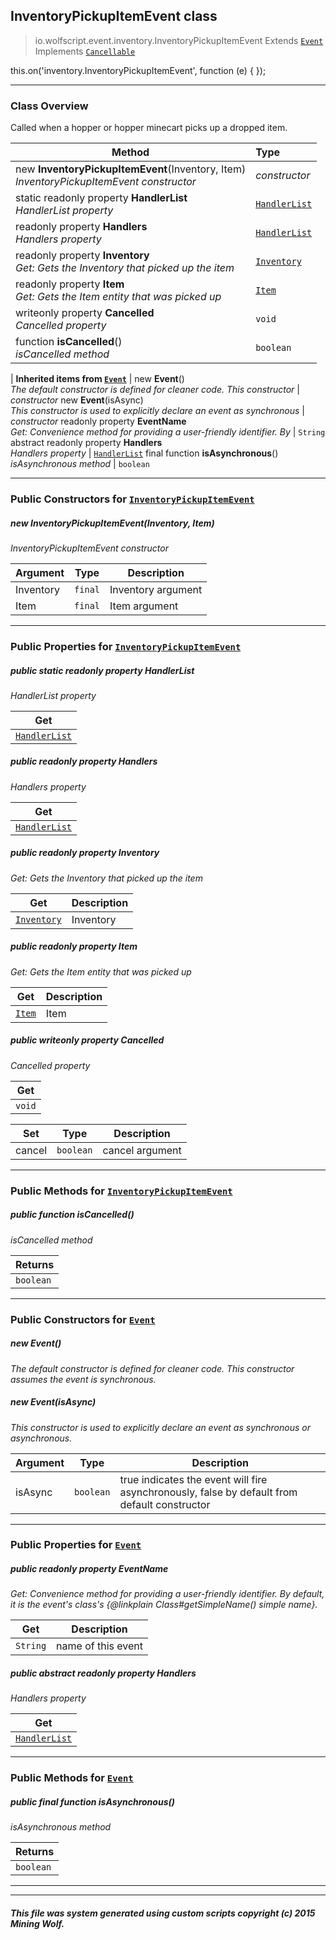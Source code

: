 ## InventoryPickupItemEvent __class__

>io.wolfscript.event.inventory.InventoryPickupItemEvent
>Extends [`Event`](../Event.md)
>Implements [`Cancellable`](../Cancellable.md)

this.on('inventory.InventoryPickupItemEvent', function (e) { });

---

### Class Overview

Called when a hopper or hopper minecart picks up a dropped item.

Method | Type   
--- | :--- 
new __InventoryPickupItemEvent__(Inventory, Item) <br> _InventoryPickupItemEvent constructor_ | _constructor_
static readonly property __HandlerList__ <br> _HandlerList property_ | [`HandlerList`](../HandlerList.md)
 readonly property __Handlers__ <br> _Handlers property_ | [`HandlerList`](../HandlerList.md)
 readonly property __Inventory__ <br> _Get: Gets the Inventory that picked up the item_ | [`Inventory`](../../inventory/Inventory.md)
 readonly property __Item__ <br> _Get: Gets the Item entity that was picked up_ | [`Item`](../../entity/Item.md)
 writeonly property __Cancelled__ <br> _Cancelled property_ | `void`
 function __isCancelled__() <br> _isCancelled method_ | `boolean`
 |
__Inherited items from [`Event`](../Event.md)__ |
new __Event__() <br> _The default constructor is defined for cleaner code. This constructor_ | _constructor_
new __Event__(isAsync) <br> _This constructor is used to explicitly declare an event as synchronous_ | _constructor_
 readonly property __EventName__ <br> _Get: Convenience method for providing a user-friendly identifier. By_ | `String`
abstract readonly property __Handlers__ <br> _Handlers property_ | [`HandlerList`](../HandlerList.md)
final function __isAsynchronous__() <br> _isAsynchronous method_ | `boolean`





---

### Public Constructors for [`InventoryPickupItemEvent`](InventoryPickupItemEvent.md)

##### <a id='inventorypickupitemevent'></a>new __InventoryPickupItemEvent__(Inventory, Item) 

_InventoryPickupItemEvent constructor_

Argument | Type | Description  
--- | --- | --- 
Inventory | `final` | Inventory argument
Item | `final` | Item argument

---

### Public Properties for [`InventoryPickupItemEvent`](InventoryPickupItemEvent.md)

##### <a id='handlerlist'></a>public static readonly property __HandlerList__

_HandlerList property_

Get | 
--- | 
[`HandlerList`](../HandlerList.md) |



##### <a id='handlers'></a>public  readonly property __Handlers__

_Handlers property_

Get | 
--- | 
[`HandlerList`](../HandlerList.md) |



##### <a id='inventory'></a>public  readonly property __Inventory__

_Get: Gets the Inventory that picked up the item_

Get | Description
--- | --- 
[`Inventory`](../../inventory/Inventory.md) | Inventory



##### <a id='item'></a>public  readonly property __Item__

_Get: Gets the Item entity that was picked up_

Get | Description
--- | --- 
[`Item`](../../entity/Item.md) | Item



##### <a id='cancelled'></a>public  writeonly property __Cancelled__

_Cancelled property_

Get | 
--- | 
`void` |

Set | Type | Description  
--- | --- | --- 
cancel | `boolean` | cancel argument


---

### Public Methods for [`InventoryPickupItemEvent`](InventoryPickupItemEvent.md)

##### <a id='iscancelled'></a>public  function __isCancelled__()

_isCancelled method_

Returns | 
--- | 
`boolean` |


---
### Public Constructors for [`Event`](../Event.md)

##### <a id='event'></a>new __Event__() 

_The default constructor is defined for cleaner code. This constructor assumes the event is synchronous._


##### <a id='event'></a>new __Event__(isAsync) 

_This constructor is used to explicitly declare an event as synchronous or asynchronous._

Argument | Type | Description  
--- | --- | --- 
isAsync | `boolean` | true indicates the event will fire asynchronously, false by default from default constructor

---

### Public Properties for [`Event`](../Event.md)

##### <a id='eventname'></a>public  readonly property __EventName__

_Get: Convenience method for providing a user-friendly identifier. By default, it is the event's class's {@linkplain Class#getSimpleName() simple name}._

Get | Description
--- | --- 
`String` | name of this event



##### <a id='handlers'></a>public abstract readonly property __Handlers__

_Handlers property_

Get | 
--- | 
[`HandlerList`](../HandlerList.md) |



---

### Public Methods for [`Event`](../Event.md)

##### <a id='isasynchronous'></a>public final function __isAsynchronous__()

_isAsynchronous method_

Returns | 
--- | 
`boolean` |


---


---


##### This file was system generated using custom scripts copyright (c) 2015 Mining Wolf.
	

